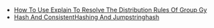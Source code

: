 * [How To Use Explain To Resolve The Distribution Rules Of Group Gy](Content/UseExplainToTraceGroupBy.md)
* [Hash And ConsistentHashing And Jumpstringhash](Content/HashAndConsistentHashingAndJumpstringhash.md)

